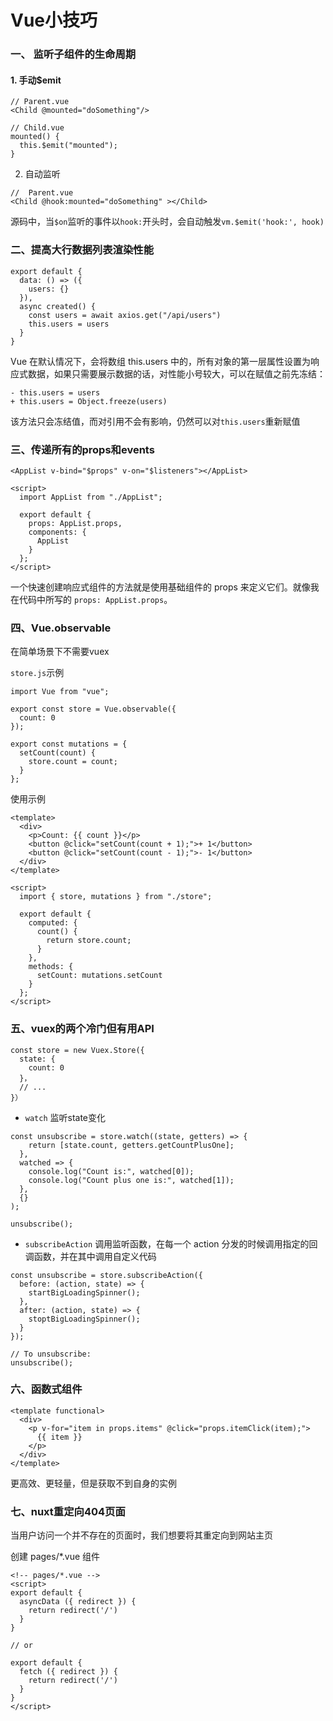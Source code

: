 # Vue小技巧

### 一、 监听子组件的生命周期

#### 1. 手动$emit
````
// Parent.vue
<Child @mounted="doSomething"/>

// Child.vue
mounted() {
  this.$emit("mounted");
}
````

2. 自动监听
````
//  Parent.vue
<Child @hook:mounted="doSomething" ></Child>
````
源码中，当`$on`监听的事件以`hook:`开头时，会自动触发`vm.$emit('hook:', hook)`

### 二、提高大行数据列表渲染性能
````
export default {
  data: () => ({
    users: {}
  }),
  async created() {
    const users = await axios.get("/api/users")
    this.users = users
  }
}
````
Vue 在默认情况下，会将数组 this.users 中的，所有对象的第一层属性设置为响应式数据，如果只需要展示数据的话，对性能小号较大，可以在赋值之前先冻结：
````
- this.users = users
+ this.users = Object.freeze(users)
````
该方法只会冻结值，而对引用不会有影响，仍然可以对`this.users`重新赋值


### 三、传递所有的props和events
````
<AppList v-bind="$props" v-on="$listeners"></AppList>

<script>
  import AppList from "./AppList";

  export default {
    props: AppList.props,
    components: {
      AppList
    }
  };
</script>
````
一个快速创建响应式组件的方法就是使用基础组件的 props 来定义它们。就像我在代码中所写的 `props: AppList.props`。

### 四、Vue.observable
在简单场景下不需要vuex

`store.js`示例
````
import Vue from "vue";

export const store = Vue.observable({
  count: 0
});

export const mutations = {
  setCount(count) {
    store.count = count;
  }
};
````
使用示例
```
<template>
  <div>
    <p>Count: {{ count }}</p>
    <button @click="setCount(count + 1);">+ 1</button>
    <button @click="setCount(count - 1);">- 1</button>
  </div>
</template>

<script>
  import { store, mutations } from "./store";

  export default {
    computed: {
      count() {
        return store.count;
      }
    },
    methods: {
      setCount: mutations.setCount
    }
  };
</script>
````

### 五、vuex的两个冷门但有用API
````
const store = new Vuex.Store({
  state: {
    count: 0
  }，
  // ...
}）
````
- `watch` 监听state变化

````
const unsubscribe = store.watch((state, getters) => {
    return [state.count, getters.getCountPlusOne];
  },
  watched => {
    console.log("Count is:", watched[0]);
    console.log("Count plus one is:", watched[1]);
  },
  {}
);

unsubscribe();
````

- `subscribeAction` 调用监听函数，在每一个 action 分发的时候调用指定的回调函数，并在其中调用自定义代码

````
const unsubscribe = store.subscribeAction({
  before: (action, state) => {
    startBigLoadingSpinner();
  },
  after: (action, state) => {
    stoptBigLoadingSpinner();
  }
});

// To unsubscribe:
unsubscribe();
````

### 六、函数式组件
````
<template functional>
  <div>
    <p v-for="item in props.items" @click="props.itemClick(item);">
      {{ item }}
    </p>
  </div>
</template>
````
更高效、更轻量，但是获取不到自身的实例

### 七、nuxt重定向404页面
当用户访问一个并不存在的页面时，我们想要将其重定向到网站主页

创建 pages/*.vue 组件

````
<!-- pages/*.vue -->
<script>
export default {
  asyncData ({ redirect }) {
    return redirect('/')
  }
}

// or 

export default {
  fetch ({ redirect }) {
    return redirect('/')
  }
}
</script>
````


<style>
    .page-header {
        display: none;
    }
</style>